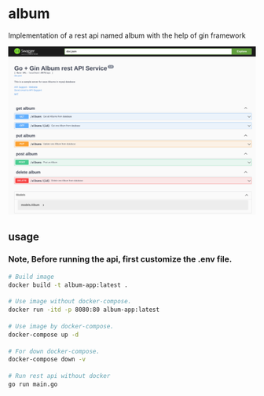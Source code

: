 # album

Implementation of a rest api named album with the help of gin framework

![album rest api swagger ui](./image/album_rest_api.png)

## usage
### Note, Before running the api, first customize the .env file.
```bash
# Build image
docker build -t album-app:latest .

# Use image without docker-compose.
docker run -itd -p 8080:80 album-app:latest

# Use image by docker-compose.
docker-compose up -d

# For down docker-compose.
docker-compose down -v

# Run rest api without docker
go run main.go
```